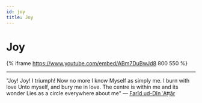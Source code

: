 ```yaml
---
id: joy
title: Joy
---
```


# Joy

{% iframe https://www.youtube.com/embed/ABm7DuBwJd8 800 550 %}

---

"Joy! Joy! I triumph! Now no more I know
Myself as simply me. I burn with love
Unto myself, and bury me in love.
The centre is within me and its wonder
Lies as a circle everywhere about me" — [Farīd ud-Dīn ʿAṭṭār](https://www.poemhunter.com/poem/the-triumph-of-the-soul-2/)